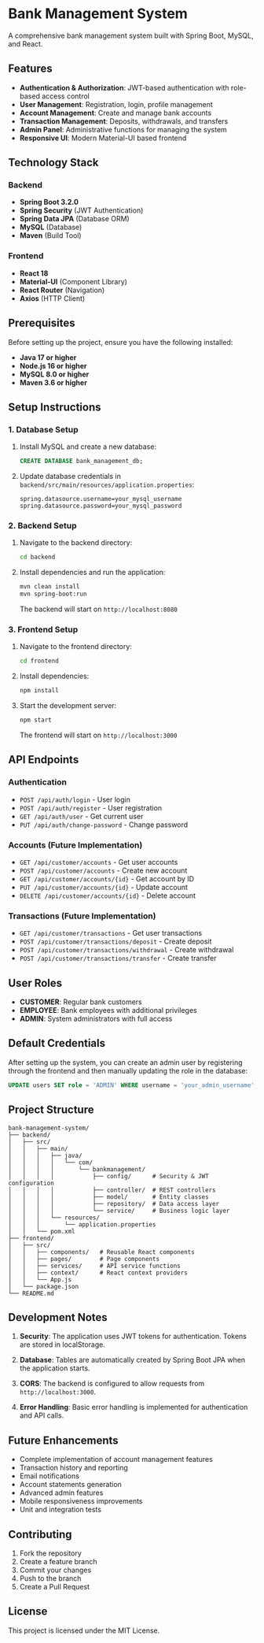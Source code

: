 # Bank Management System

A comprehensive bank management system built with Spring Boot, MySQL, and React.

## Features

- **Authentication & Authorization**: JWT-based authentication with role-based access control
- **User Management**: Registration, login, profile management
- **Account Management**: Create and manage bank accounts
- **Transaction Management**: Deposits, withdrawals, and transfers
- **Admin Panel**: Administrative functions for managing the system
- **Responsive UI**: Modern Material-UI based frontend

## Technology Stack

### Backend
- **Spring Boot 3.2.0**
- **Spring Security** (JWT Authentication)
- **Spring Data JPA** (Database ORM)
- **MySQL** (Database)
- **Maven** (Build Tool)

### Frontend
- **React 18**
- **Material-UI** (Component Library)
- **React Router** (Navigation)
- **Axios** (HTTP Client)

## Prerequisites

Before setting up the project, ensure you have the following installed:

- **Java 17 or higher**
- **Node.js 16 or higher**
- **MySQL 8.0 or higher**
- **Maven 3.6 or higher**

## Setup Instructions

### 1. Database Setup

1. Install MySQL and create a new database:
   ```sql
   CREATE DATABASE bank_management_db;
   ```

2. Update database credentials in `backend/src/main/resources/application.properties`:
   ```properties
   spring.datasource.username=your_mysql_username
   spring.datasource.password=your_mysql_password
   ```

### 2. Backend Setup

1. Navigate to the backend directory:
   ```bash
   cd backend
   ```

2. Install dependencies and run the application:
   ```bash
   mvn clean install
   mvn spring-boot:run
   ```

   The backend will start on `http://localhost:8080`

### 3. Frontend Setup

1. Navigate to the frontend directory:
   ```bash
   cd frontend
   ```

2. Install dependencies:
   ```bash
   npm install
   ```

3. Start the development server:
   ```bash
   npm start
   ```

   The frontend will start on `http://localhost:3000`

## API Endpoints

### Authentication
- `POST /api/auth/login` - User login
- `POST /api/auth/register` - User registration
- `GET /api/auth/user` - Get current user
- `PUT /api/auth/change-password` - Change password

### Accounts (Future Implementation)
- `GET /api/customer/accounts` - Get user accounts
- `POST /api/customer/accounts` - Create new account
- `GET /api/customer/accounts/{id}` - Get account by ID
- `PUT /api/customer/accounts/{id}` - Update account
- `DELETE /api/customer/accounts/{id}` - Delete account

### Transactions (Future Implementation)
- `GET /api/customer/transactions` - Get user transactions
- `POST /api/customer/transactions/deposit` - Create deposit
- `POST /api/customer/transactions/withdrawal` - Create withdrawal
- `POST /api/customer/transactions/transfer` - Create transfer

## User Roles

- **CUSTOMER**: Regular bank customers
- **EMPLOYEE**: Bank employees with additional privileges
- **ADMIN**: System administrators with full access

## Default Credentials

After setting up the system, you can create an admin user by registering through the frontend and then manually updating the role in the database:

```sql
UPDATE users SET role = 'ADMIN' WHERE username = 'your_admin_username';
```

## Project Structure

```
bank-management-system/
├── backend/
│   ├── src/
│   │   ├── main/
│   │   │   ├── java/
│   │   │   │   └── com/
│   │   │   │       └── bankmanagement/
│   │   │   │           ├── config/      # Security & JWT configuration
│   │   │   │           ├── controller/  # REST controllers
│   │   │   │           ├── model/       # Entity classes
│   │   │   │           ├── repository/  # Data access layer
│   │   │   │           └── service/     # Business logic layer
│   │   │   └── resources/
│   │   │       └── application.properties
│   │   └── pom.xml
├── frontend/
│   ├── src/
│   │   ├── components/   # Reusable React components
│   │   ├── pages/        # Page components
│   │   ├── services/     # API service functions
│   │   ├── context/      # React context providers
│   │   └── App.js
│   └── package.json
└── README.md
```

## Development Notes

1. **Security**: The application uses JWT tokens for authentication. Tokens are stored in localStorage.

2. **Database**: Tables are automatically created by Spring Boot JPA when the application starts.

3. **CORS**: The backend is configured to allow requests from `http://localhost:3000`.

4. **Error Handling**: Basic error handling is implemented for authentication and API calls.

## Future Enhancements

- Complete implementation of account management features
- Transaction history and reporting
- Email notifications
- Account statements generation
- Advanced admin features
- Mobile responsiveness improvements
- Unit and integration tests

## Contributing

1. Fork the repository
2. Create a feature branch
3. Commit your changes
4. Push to the branch
5. Create a Pull Request

## License

This project is licensed under the MIT License.
